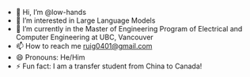 - 👋 Hi, I’m @low-hands
- 👀 I’m interested in Large Language Models
- 🌱 I’m currently in the Master of Engineering Program of Electrical and Computer Engineering at UBC, Vancouver
- 📫 How to reach me ruig0401@gmail.com
- 😄 Pronouns: He/Him
- ⚡ Fun fact: I am a transfer student from China to Canada!

<!---
low-hands/low-hands is a ✨ special ✨ repository because its `README.md` (this file) appears on your GitHub profile.
You can click the Preview link to take a look at your changes.
--->
